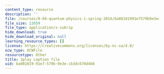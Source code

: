 ```yaml
---
content_type: resource
description: ''
file: /courses/8-04-quantum-physics-i-spring-2016/ba08101991e7579b9e3ecb3dc678d4b6_AtjMKPzNIXQ.vtt
file_size: 12659
file_type: application/x-subrip
hide_download: true
hide_download_original: null
learning_resource_types: []
license: https://creativecommons.org/licenses/by-nc-sa/4.0/
ocw_type: OCWFile
resourcetype: Other
title: 3play caption file
uid: ba081019-91e7-579b-9e3e-cb3dc678d4b6
---
```

